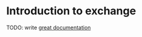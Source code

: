 # Introduction to exchange

TODO: write [great documentation](http://jacobian.org/writing/what-to-write/)
